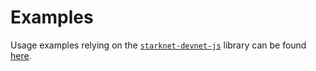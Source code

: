 # Examples

Usage examples relying on the [`starknet-devnet-js`](https://github.com/0xspaceShard/starknet-devnet-js) library can be found [here](https://github.com/0xSpaceShard/starknet-devnet-js/tree/master/test).
